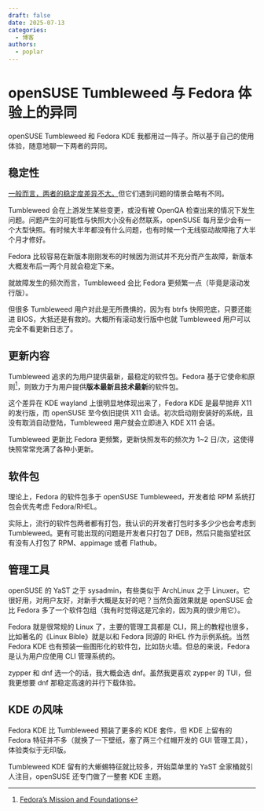 ```yaml
---
draft: false 
date: 2025-07-13
categories:
  - 博客
authors: 
  - poplar
---
```


# openSUSE Tumbleweed 与 Fedora 体验上的异同

openSUSE Tumbleweed 和 Fedora KDE 我都用过一阵子。所以基于自己的使用体验，随意地聊一下两者的异同。

## 稳定性

<u>一般而言，两者的稳定度差异不大。</u>但它们遇到问题的情景会略有不同。

Tumbleweed 会在上游发生某些变更，或没有被 OpenQA 检查出来的情况下发生问题。问题产生的可能性与快照大小没有必然联系，openSUSE 每月至少会有一个大型快照。有时候大半年都没有什么问题，也有时候一个无线驱动故障拖了大半个月才修好。

Fedora 比较容易在新版本刚刚发布的时候因为测试并不充分而产生故障，新版本大概发布后一两个月就会稳定下来。

就故障发生的频次而言，Tumbleweed 会比 Fedora 更频繁一点（毕竟是滚动发行版）。

但很多 Tumbleweed 用户对此是无所畏惧的，因为有 btrfs 快照兜底，只要还能进 BIOS，大抵还是有救的。大概所有滚动发行版中也就 Tumbleweed 用户可以完全不看更新日志了。

## 更新内容

Tumbleweed 追求的为用户提供最新，最稳定的软件包。Fedora 基于它使命和原则[^four]，则致力于为用户提供**版本最新且技术最新**的软件包。

[^four]: [Fedora’s Mission and Foundations](https://docs.fedoraproject.org/en-US/project/c)

这个差异在 KDE wayland 上很明显地体现出来了，Fedora KDE 是最早抛弃 X11 的发行版，而 openSUSE 至今依旧提供 X11 会话。初次启动刚安装好的系统，且没有取消自动登陆，Tumbleweed 用户就会立即进入 KDE X11 会话。

Tumbleweed 更新比 Fedora 更频繁，更新快照发布的频次为 1~2 日/次，这使得快照常常充满了各种小更新。

## 软件包

理论上，Fedora 的软件包多于 openSUSE Tumbleweed，开发者给 RPM 系统打包会优先考虑 Fedora/RHEL。

实际上，流行的软件包两者都有打包，我认识的开发者打包时多多少少也会考虑到 Tumbleweed。更有可能出现的问题是开发者只打包了 DEB，然后只能指望社区有没有人打包了 RPM、appimage 或者 Flathub。

## 管理工具

openSUSE 的 YaST 之于 sysadmin，有些类似于 ArchLinux 之于 Linuxer。它很好用，对用户友好，对新手大概是友好的吧？当然负面效果就是 openSUSE 会比 Fedora 多了一个软件包组（我有时觉得这是冗余的，因为真的很少用它）。

Fedora 就是很常规的 Linux 了，主要的管理工具都是 CLI，网上的教程也很多，比如著名的《Linux Bible》就是以和 Fedora 同源的 RHEL 作为示例系统。当然 Fedora KDE 也有预装一些图形化的软件包，比如防火墙。但总的来说，Fedora 是认为用户应使用 CLI 管理系统的。

zypper 和 dnf 选一个的话，我大概会选 dnf。虽然我更喜欢 zypper 的 TUI，但我更想要 dnf 那稳定高速的并行下载体验。

## KDE の风味

Fedora KDE 比 Tumbleweed 预装了更多的 KDE 套件，但 KDE 上留有的 Fedora 特征并不多（就换了一下壁纸，塞了两三个红帽开发的 GUI 管理工具），体验类似于无印版。

Tumbleweed KDE 留有的大蜥蜴特征就比较多，开始菜单里的 YaST 全家桶就引人注目，openSUSE 还专门做了一整套 KDE 主题。